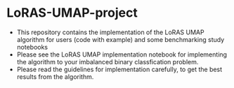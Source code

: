 # LoRAS-UMAP-project
- This repository contains the implementation of the LoRAS UMAP algorithm for users (code with example) and some benchmarking study notebooks
- Please see the LoRAS UMAP implementation notebook for implementing the algorithm to your imbalanced binary classfication problem.
- Please read the guidelines for implementation carefully, to get the best results from the algorithm.
